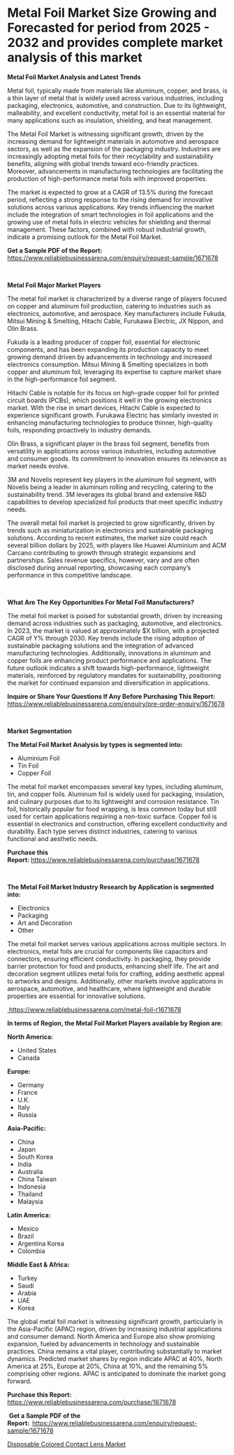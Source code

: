 <p><h1>Metal Foil Market Size Growing and Forecasted for period from 2025 - 2032 and provides complete market analysis of this market</h1></p><p><strong>Metal Foil Market Analysis and Latest Trends</strong></p>
<p><p>Metal foil, typically made from materials like aluminum, copper, and brass, is a thin layer of metal that is widely used across various industries, including packaging, electronics, automotive, and construction. Due to its lightweight, malleability, and excellent conductivity, metal foil is an essential material for many applications such as insulation, shielding, and heat management.</p><p>The Metal Foil Market is witnessing significant growth, driven by the increasing demand for lightweight materials in automotive and aerospace sectors, as well as the expansion of the packaging industry. Industries are increasingly adopting metal foils for their recyclability and sustainability benefits, aligning with global trends toward eco-friendly practices. Moreover, advancements in manufacturing technologies are facilitating the production of high-performance metal foils with improved properties.</p><p>The market is expected to grow at a CAGR of 13.5% during the forecast period, reflecting a strong response to the rising demand for innovative solutions across various applications. Key trends influencing the market include the integration of smart technologies in foil applications and the growing use of metal foils in electric vehicles for shielding and thermal management. These factors, combined with robust industrial growth, indicate a promising outlook for the Metal Foil Market.</p></p>
<p><strong>Get a Sample PDF of the Report:&nbsp;</strong> <a href="https://www.reliablebusinessarena.com/enquiry/request-sample/1671678?utm_campaign=3211&utm_medium=2&utm_source=Github&utm_content=ia&utm_term=25032025&utm_id=metal-foil">https://www.reliablebusinessarena.com/enquiry/request-sample/1671678</a></p>
<p>&nbsp;</p>
<p><strong>Metal Foil Major Market Players</strong></p>
<p><p>The metal foil market is characterized by a diverse range of players focused on copper and aluminum foil production, catering to industries such as electronics, automotive, and aerospace. Key manufacturers include Fukuda, Mitsui Mining & Smelting, Hitachi Cable, Furukawa Electric, JX Nippon, and Olin Brass.</p><p>Fukuda is a leading producer of copper foil, essential for electronic components, and has been expanding its production capacity to meet growing demand driven by advancements in technology and increased electronics consumption. Mitsui Mining & Smelting specializes in both copper and aluminum foil, leveraging its expertise to capture market share in the high-performance foil segment.</p><p>Hitachi Cable is notable for its focus on high-grade copper foil for printed circuit boards (PCBs), which positions it well in the growing electronics market. With the rise in smart devices, Hitachi Cable is expected to experience significant growth. Furukawa Electric has similarly invested in enhancing manufacturing technologies to produce thinner, high-quality foils, responding proactively to industry demands.</p><p>Olin Brass, a significant player in the brass foil segment, benefits from versatility in applications across various industries, including automotive and consumer goods. Its commitment to innovation ensures its relevance as market needs evolve.</p><p>3M and Novelis represent key players in the aluminum foil segment, with Novelis being a leader in aluminum rolling and recycling, catering to the sustainability trend. 3M leverages its global brand and extensive R&D capabilities to develop specialized foil products that meet specific industry needs.</p><p>The overall metal foil market is projected to grow significantly, driven by trends such as miniaturization in electronics and sustainable packaging solutions. According to recent estimates, the market size could reach several billion dollars by 2025, with players like Huawei Aluminium and ACM Carcano contributing to growth through strategic expansions and partnerships. Sales revenue specifics, however, vary and are often disclosed during annual reporting, showcasing each company’s performance in this competitive landscape.</p></p>
<p>&nbsp;</p>
<p><strong>What Are The Key Opportunities For Metal Foil Manufacturers?</strong></p>
<p><p>The metal foil market is poised for substantial growth, driven by increasing demand across industries such as packaging, automotive, and electronics. In 2023, the market is valued at approximately $X billion, with a projected CAGR of Y% through 2030. Key trends include the rising adoption of sustainable packaging solutions and the integration of advanced manufacturing technologies. Additionally, innovations in aluminum and copper foils are enhancing product performance and applications. The future outlook indicates a shift towards high-performance, lightweight materials, reinforced by regulatory mandates for sustainability, positioning the market for continued expansion and diversification in applications.</p></p>
<p><strong>Inquire or Share Your Questions If Any Before Purchasing This Report:</strong> <a href="https://www.reliablebusinessarena.com/enquiry/pre-order-enquiry/1671678?utm_campaign=3211&utm_medium=2&utm_source=Github&utm_content=ia&utm_term=25032025&utm_id=metal-foil">https://www.reliablebusinessarena.com/enquiry/pre-order-enquiry/1671678</a></p>
<p>&nbsp;</p>
<p><strong>Market Segmentation</strong></p>
<p><strong>The Metal Foil Market Analysis by types is segmented into:</strong></p>
<p><ul><li>Aluminium Foil</li><li>Tin Foil</li><li>Copper Foil</li></ul></p>
<p><p>The metal foil market encompasses several key types, including aluminum, tin, and copper foils. Aluminum foil is widely used for packaging, insulation, and culinary purposes due to its lightweight and corrosion resistance. Tin foil, historically popular for food wrapping, is less common today but still used for certain applications requiring a non-toxic surface. Copper foil is essential in electronics and construction, offering excellent conductivity and durability. Each type serves distinct industries, catering to various functional and aesthetic needs.</p></p>
<p><strong>Purchase this Report:&nbsp;</strong><a href="https://www.reliablebusinessarena.com/purchase/1671678?utm_campaign=3211&utm_medium=2&utm_source=Github&utm_content=ia&utm_term=25032025&utm_id=metal-foil">https://www.reliablebusinessarena.com/purchase/1671678</a></p>
<p>&nbsp;</p>
<p><strong>The Metal Foil Market Industry Research by Application is segmented into:</strong></p>
<p><ul><li>Electronics</li><li>Packaging</li><li>Art and Decoration</li><li>Other</li></ul></p>
<p><p>The metal foil market serves various applications across multiple sectors. In electronics, metal foils are crucial for components like capacitors and connectors, ensuring efficient conductivity. In packaging, they provide barrier protection for food and products, enhancing shelf life. The art and decoration segment utilizes metal foils for crafting, adding aesthetic appeal to artworks and designs. Additionally, other markets involve applications in aerospace, automotive, and healthcare, where lightweight and durable properties are essential for innovative solutions.</p></p>
<p><a href="https://www.reliablebusinessarena.com/metal-foil-r1671678?utm_campaign=3211&utm_medium=2&utm_source=Github&utm_content=ia&utm_term=25032025&utm_id=metal-foil">&nbsp;https://www.reliablebusinessarena.com/metal-foil-r1671678</a></p>
<p><strong>In terms of Region, the Metal Foil Market Players available by Region are:</strong></p>
<p>
    <p> <strong> North America: </strong>
        <ul>
            <li>United States</li>
            <li>Canada</li>
        </ul>
        </p> 
    <p> <strong> Europe: </strong>
        <ul>
            <li>Germany</li>
            <li>France</li>
            <li>U.K.</li>
            <li>Italy</li>
            <li>Russia</li>
        </ul>
        </p> 
    <p> <strong> Asia-Pacific: </strong>
        <ul>
            <li>China</li>
            <li>Japan</li>
            <li>South Korea</li>
            <li>India</li>
            <li>Australia</li>
            <li>China Taiwan</li>
            <li>Indonesia</li>
            <li>Thailand</li>
            <li>Malaysia</li>
        </ul>
        </p> 
    <p> <strong> Latin America: </strong>
        <ul>
            <li>Mexico</li>
            <li>Brazil</li>
            <li>Argentina Korea</li>
            <li>Colombia</li>
        </ul>
        </p> 
    <p> <strong> Middle East & Africa: </strong>
        <ul>
            <li>Turkey</li>
            <li>Saudi</li>
            <li>Arabia</li>
            <li>UAE</li>
            <li>Korea</li>
        </ul>
    </p>
    </p>
<p><p>The global metal foil market is witnessing significant growth, particularly in the Asia-Pacific (APAC) region, driven by increasing industrial applications and consumer demand. North America and Europe also show promising expansion, fueled by advancements in technology and sustainable practices. China remains a vital player, contributing substantially to market dynamics. Predicted market shares by region indicate APAC at 40%, North America at 25%, Europe at 20%, China at 10%, and the remaining 5% comprising other regions. APAC is anticipated to dominate the market going forward.</p></p>
<p><strong>Purchase this Report: </strong><a href="https://www.reliablebusinessarena.com/purchase/1671678?utm_campaign=3211&utm_medium=2&utm_source=Github&utm_content=ia&utm_term=25032025&utm_id=metal-foil">https://www.reliablebusinessarena.com/purchase/1671678</a></p>
<p>&nbsp;<strong>Get a Sample PDF of the Report:&nbsp;&nbsp;</strong><a href="https://www.reliablebusinessarena.com/enquiry/request-sample/1671678?utm_campaign=3211&utm_medium=2&utm_source=Github&utm_content=ia&utm_term=25032025&utm_id=metal-foil">https://www.reliablebusinessarena.com/enquiry/request-sample/1671678</a></p>
<p><strong></strong></p>
<p><p><a href="https://github.com/nibbsmantji/Market-Research-Report-List-1/blob/main/disposable-colored-contact-lens-market.md?utm_campaign=3211&utm_medium=2&utm_source=Github&utm_content=ia&utm_term=25032025&utm_id=metal-foil">Disposable Colored Contact Lens Market</a></p></p>